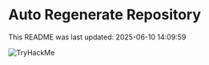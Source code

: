 # Auto Regenerate Repository

This README was last updated: 2025-06-10 14:09:59

 ![TryHackMe](https://tryhackme.com/badge/533634)